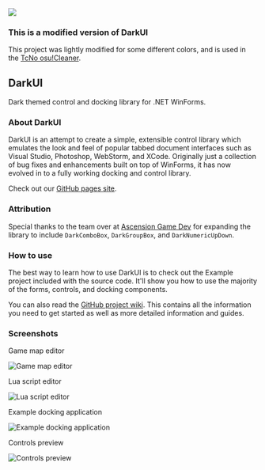 <img src="http://www.darkui.com/images/logo-888.png">

### This is a modified version of DarkUI
This project was lightly modified for some different colors, and is used in the [TcNo osu!Cleaner](https://github.com/TcNobo/TcNo-osu-Cleaner/).

## DarkUI
Dark themed control and docking library for .NET WinForms.

### About DarkUI
DarkUI is an attempt to create a simple, extensible control library which emulates the look and feel of popular tabbed document interfaces such as Visual Studio, Photoshop, WebStorm, and XCode. Originally just a collection of bug fixes and enhancements built on top of WinForms, it has now evolved in to a fully working docking and control library.

Check out our [GitHub pages site](http://www.darkui.com).

### Attribution

Special thanks to the team over at [Ascension Game Dev](https://www.ascensiongamedev.com/) for expanding the library to include `DarkComboBox`, `DarkGroupBox`, and `DarkNumericUpDown`.

### How to use
The best way to learn how to use DarkUI is to check out the Example project included with the source code. It'll show you how to use the majority of the forms, controls, and docking components.

You can also read the [GitHub project wiki](https://github.com/RobinPerris/DarkUI/wiki). This contains all the information you need to get started as well as more detailed information and guides.

### Screenshots
Game map editor

![Game map editor](http://www.darkui.com/images/editor.png)

Lua script editor

![Lua script editor](http://www.darkui.com/images/lua.png)

Example docking application

![Example docking application](http://www.darkui.com/images/docking.png)

Controls preview

![Controls preview](http://www.darkui.com/images/controls.png)
